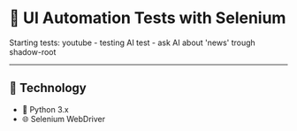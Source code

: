 # 🧪 UI Automation Tests with Selenium
Starting tests:
youtube - testing
AI test - ask AI about 'news' trough shadow-root


---

## 🧰 Technology

- 🐍 Python 3.x  
- 🌐 Selenium WebDriver
